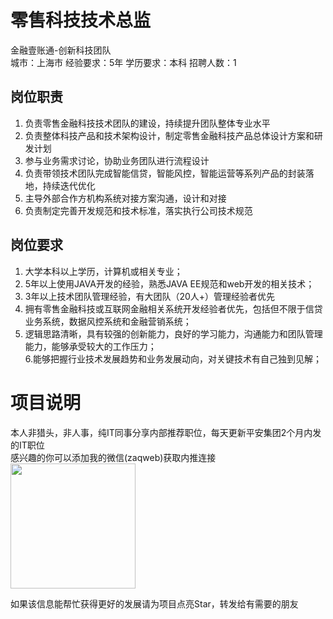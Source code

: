 # 零售科技技术总监
金融壹账通-创新科技团队  
城市：上海市 经验要求：5年 学历要求：本科  招聘人数：1

## 岗位职责
1. 负责零售金融科技技术团队的建设，持续提升团队整体专业水平   
2. 负责整体科技产品和技术架构设计，制定零售金融科技产品总体设计方案和研发计划   
3. 参与业务需求讨论，协助业务团队进行流程设计   
4. 负责带领技术团队完成智能信贷，智能风控，智能运营等系列产品的封装落地，持续迭代优化   
5. 主导外部合作方机构系统对接方案沟通，设计和对接   
6. 负责制定完善开发规范和技术标准，落实执行公司技术规范

## 岗位要求
1. 大学本科以上学历，计算机或相关专业；   
2.  5年以上使用JAVA开发的经验，熟悉JAVA EE规范和web开发的相关技术；   
3.  3年以上技术团队管理经验，有大团队（20人+）管理经验者优先   
4. 拥有零售金融科技或互联网金融相关系统开发经验者优先，包括但不限于信贷业务系统，数据风控系统和金融营销系统；   
5. 逻辑思路清晰，具有较强的创新能力，良好的学习能力，沟通能力和团队管理能力，能够承受较大的工作压力；   
6.能够把握行业技术发展趋势和业务发展动向，对关键技术有自己独到见解；

# 项目说明

本人非猎头，非人事，纯IT同事分享内部推荐职位，每天更新平安集团2个月内发的IT职位  
感兴趣的你可以添加我的微信(zaqweb)获取内推连接  
<img src="https://github.com/zaqweb/PA-IT-JOBS/blob/master/WechatICode.jpeg"  height="200" width="200">

如果该信息能帮忙获得更好的发展请为项目点亮Star，转发给有需要的朋友




